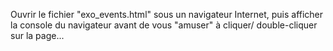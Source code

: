 Ouvrir le fichier "exo_events.html" sous un navigateur Internet, puis afficher la console du navigateur avant de vous "amuser" à cliquer/ double-cliquer sur la page...
